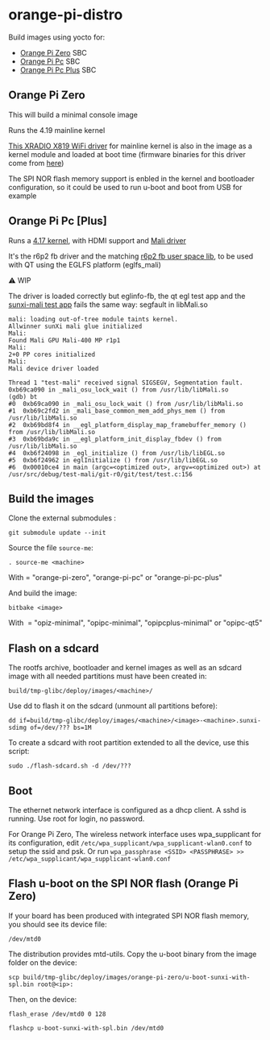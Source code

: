 # orange-pi-distro
Build images using yocto for:
- [Orange Pi Zero](http://www.orangepi.org/orangepizero/) SBC
- [Orange Pi Pc](http://www.orangepi.org/orangepipc/) SBC
- [Orange Pi Pc Plus](http://www.orangepi.org/orangepipcplus/) SBC

## Orange Pi Zero
This will build a minimal console image

Runs the 4.19 mainline kernel

[This XRADIO X819 WiFi driver](https://github.com/fifteenhex/xradio) for mainline kernel is also in the image as a kernel module and loaded at boot time (firmware binaries for this driver come from [here](https://github.com/armbian/build.git))

The SPI NOR flash memory support is enbled in the kernel and bootloader configuration, so it could be used to run u-boot and boot from USB for example

## Orange Pi Pc [Plus]

Runs a [4.17 kernel](https://github.com/megous/linux), with HDMI support and [Mali driver](https://github.com/mripard/sunxi-mali)

It's the r6p2 fb driver and the matching [r6p2 fb user space lib](https://github.com/free-electrons/mali-blobs), to be used with QT using the EGLFS platform (eglfs_mali)

:warning: WIP

The driver is loaded correctly but eglinfo-fb, the qt egl test app and the [sunxi-mali test app](https://github.com/linux-sunxi/sunxi-mali/tree/master/test) fails the same way: segfault in libMali.so

```
mali: loading out-of-tree module taints kernel.
Allwinner sunXi mali glue initialized
Mali: 
Found Mali GPU Mali-400 MP r1p1
Mali: 
2+0 PP cores initialized
Mali: 
Mali device driver loaded
```

```
Thread 1 "test-mali" received signal SIGSEGV, Segmentation fault.
0xb69ca090 in _mali_osu_lock_wait () from /usr/lib/libMali.so
(gdb) bt
#0  0xb69ca090 in _mali_osu_lock_wait () from /usr/lib/libMali.so
#1  0xb69c2fd2 in _mali_base_common_mem_add_phys_mem () from /usr/lib/libMali.so
#2  0xb69bd8f4 in __egl_platform_display_map_framebuffer_memory () from /usr/lib/libMali.so
#3  0xb69bda9c in __egl_platform_init_display_fbdev () from /usr/lib/libMali.so
#4  0xb6f24098 in _egl_initialize () from /usr/lib/libEGL.so
#5  0xb6f24962 in eglInitialize () from /usr/lib/libEGL.so
#6  0x00010ce4 in main (argc=<optimized out>, argv=<optimized out>) at /usr/src/debug/test-mali/git-r0/git/test/test.c:156
```

## Build the images
Clone the external submodules :

`git submodule update --init`

Source the file `source-me`:

`. source-me <machine>`

With <machine> = "orange-pi-zero", "orange-pi-pc" or "orange-pi-pc-plus"

And build the image:

`bitbake <image>`

With <image> = "opiz-minimal", "opipc-minimal", "opipcplus-minimal" or "opipc-qt5"

## Flash on a sdcard
The rootfs archive, bootloader and kernel images as well as an sdcard image with all needed partitions must have been created in:

`build/tmp-glibc/deploy/images/<machine>/`

Use dd to flash it on the sdcard (unmount all partitions before):

`dd if=build/tmp-glibc/deploy/images/<machine>/<image>-<machine>.sunxi-sdimg of=/dev/??? bs=1M`

To create a sdcard with root partition extended to all the device, use this script:

`sudo ./flash-sdcard.sh -d /dev/???`

## Boot
The ethernet network interface is configured as a dhcp client. A sshd is running. Use root for login, no password.

For Orange Pi Zero, The wireless network interface uses wpa_supplicant for its configuration, edit `/etc/wpa_supplicant/wpa_supplicant-wlan0.conf` to setup the ssid and psk. Or run `wpa_passphrase <SSID> <PASSPHRASE> >> /etc/wpa_supplicant/wpa_supplicant-wlan0.conf`

## Flash u-boot on the SPI NOR flash (Orange Pi Zero)
If your board has been produced with integrated SPI NOR flash memory, you should see its device file:

`/dev/mtd0`

The distribution provides mtd-utils. Copy the u-boot binary from the image folder on the device:

`scp build/tmp-glibc/deploy/images/orange-pi-zero/u-boot-sunxi-with-spl.bin root@<ip>:`

Then, on the device:

`flash_erase /dev/mtd0 0 128`

`flashcp u-boot-sunxi-with-spl.bin /dev/mtd0`
